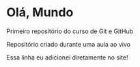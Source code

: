 # Olá, Mundo
 Primeiro repositório do curso de Git e GitHub

 Repositório criado durante uma aula ao vivo

 Essa linha eu adicionei diretamente no site!
